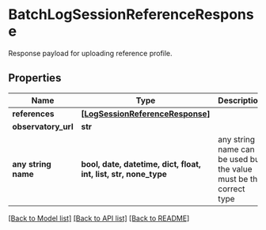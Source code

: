 # BatchLogSessionReferenceResponse

Response payload for uploading reference profile.

## Properties
Name | Type | Description | Notes
------------ | ------------- | ------------- | -------------
**references** | [**[LogSessionReferenceResponse]**](LogSessionReferenceResponse.md) |  | [optional] 
**observatory_url** | **str** |  | [optional] 
**any string name** | **bool, date, datetime, dict, float, int, list, str, none_type** | any string name can be used but the value must be the correct type | [optional]

[[Back to Model list]](../README.md#documentation-for-models) [[Back to API list]](../README.md#documentation-for-api-endpoints) [[Back to README]](../README.md)


